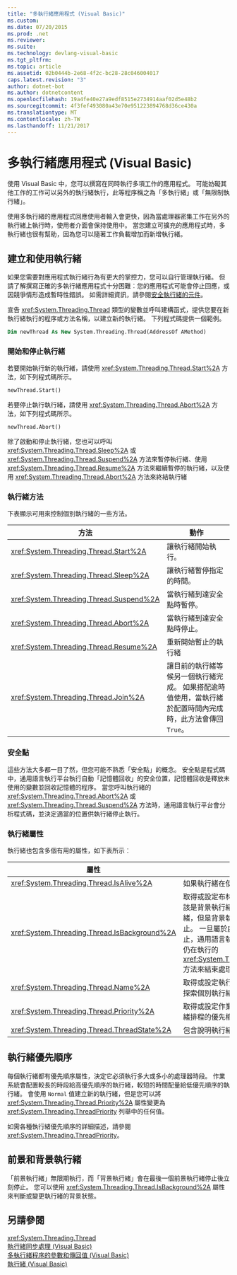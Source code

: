 ```yaml
---
title: "多執行緒應用程式 (Visual Basic)"
ms.custom: 
ms.date: 07/20/2015
ms.prod: .net
ms.reviewer: 
ms.suite: 
ms.technology: devlang-visual-basic
ms.tgt_pltfrm: 
ms.topic: article
ms.assetid: 02b0444b-2e68-4f2c-bc28-28c046004017
caps.latest.revision: "3"
author: dotnet-bot
ms.author: dotnetcontent
ms.openlocfilehash: 19a4fe40e27a9edf8515e2734914aaf02d5e48b2
ms.sourcegitcommit: 4f3fef493080a43e70e951223894768d36ce430a
ms.translationtype: MT
ms.contentlocale: zh-TW
ms.lasthandoff: 11/21/2017
---
```

# <a name="multithreaded-applications-visual-basic"></a>多執行緒應用程式 (Visual Basic)
使用 Visual Basic 中，您可以撰寫在同時執行多項工作的應用程式。 可能妨礙其他工作的工作可以另外的執行緒執行，此等程序稱之為「多執行緒」或「無限制執行緒」。  
  
 使用多執行緒的應用程式回應使用者輸入會更快，因為當處理器密集工作在另外的執行緒上執行時，使用者介面會保持使用中。 當您建立可擴充的應用程式時，多執行緒也很有幫助，因為您可以隨著工作負載增加而新增執行緒。  
  
## <a name="creating-and-using-threads"></a>建立和使用執行緒  
 如果您需要對應用程式執行緒行為有更大的掌控力，您可以自行管理執行緒。 但請了解撰寫正確的多執行緒應用程式十分困難︰您的應用程式可能會停止回應，或因競爭情形造成暫時性錯誤。 如需詳細資訊，請參閱[安全執行緒的元件](http://msdn.microsoft.com/library/4f7c7377-a782-4bd0-aaa3-9db8c12945ee)。  
  
 宣告 <xref:System.Threading.Thread> 類型的變數並呼叫建構函式，提供您要在新執行緒執行的程序或方法名稱，以建立新的執行緒。 下列程式碼提供一個範例。  
  
```vb  
Dim newThread As New System.Threading.Thread(AddressOf AMethod)  
```  
  
### <a name="starting-and-stopping-threads"></a>開始和停止執行緒  
 若要開始執行新的執行緒，請使用 <xref:System.Threading.Thread.Start%2A> 方法，如下列程式碼所示。  
  
```vb  
newThread.Start()  
```  
  
 若要停止執行執行緒，請使用 <xref:System.Threading.Thread.Abort%2A> 方法，如下列程式碼所示。  
  
```vb  
newThread.Abort()  
```  
  
 除了啟動和停止執行緒，您也可以呼叫 <xref:System.Threading.Thread.Sleep%2A> 或 <xref:System.Threading.Thread.Suspend%2A> 方法來暫停執行緒、使用 <xref:System.Threading.Thread.Resume%2A> 方法來繼續暫停的執行緒，以及使用 <xref:System.Threading.Thread.Abort%2A> 方法來終結執行緒  
  
### <a name="thread-methods"></a>執行緒方法  
 下表顯示可用來控制個別執行緒的一些方法。  
  
|方法|動作|  
|------------|------------|  
|<xref:System.Threading.Thread.Start%2A>|讓執行緒開始執行。|  
|<xref:System.Threading.Thread.Sleep%2A>|讓執行緒暫停指定的時間。|  
|<xref:System.Threading.Thread.Suspend%2A>|當執行緒到達安全點時暫停。|  
|<xref:System.Threading.Thread.Abort%2A>|當執行緒到達安全點時停止。|  
|<xref:System.Threading.Thread.Resume%2A>|重新開始暫止的執行緒|  
|<xref:System.Threading.Thread.Join%2A>|讓目前的執行緒等候另一個執行緒完成。 如果搭配逾時值使用，當執行緒於配置時間內完成時，此方法會傳回 `True`。|  
  
### <a name="safe-points"></a>安全點  
 這些方法大多都一目了然，但您可能不熟悉「安全點」的概念。 安全點是程式碼中，通用語言執行平台執行自動「記憶體回收」的安全位置，記憶體回收是釋放未使用的變數並回收記憶體的程序。 當您呼叫執行緒的 <xref:System.Threading.Thread.Abort%2A> 或 <xref:System.Threading.Thread.Suspend%2A> 方法時，通用語言執行平台會分析程式碼，並決定適當的位置供執行緒停止執行。  
  
### <a name="thread-properties"></a>執行緒屬性  
 執行緒也包含多個有用的屬性，如下表所示︰  
  
|屬性|值|  
|--------------|-----------|  
|<xref:System.Threading.Thread.IsAlive%2A>|如果執行緒在使用中，即包含值 `True`。|  
|<xref:System.Threading.Thread.IsBackground%2A>|取得或設定布林值，指出執行緒是否為或應該是背景執行緒。 背景執行緒類似前景執行緒，但是背景執行緒不會防止處理程序停止。 一旦屬於處理程序的所有前景執行緒停止，通用語言執行平台會呼叫背景執行緒上仍在執行的 <xref:System.Threading.Thread.Abort%2A> 方法來結束處理程序。|  
|<xref:System.Threading.Thread.Name%2A>|取得或設定執行緒名稱。 最常用於在偵錯時探索個別執行緒。|  
|<xref:System.Threading.Thread.Priority%2A>|取得或設定作業系統使用的值，以設定執行緒排程的優先權。|  
|<xref:System.Threading.Thread.ThreadState%2A>|包含說明執行緒狀態的值。|  
  
## <a name="thread-priorities"></a>執行緒優先順序  
 每個執行緒都有優先順序屬性，決定它必須執行多大或多小的處理器時段。 作業系統會配置較長的時段給高優先順序的執行緒，較短的時間配量給低優先順序的執行緒。 會使用 `Normal` 值建立新的執行緒，但是您可以將 <xref:System.Threading.Thread.Priority%2A> 屬性變更為 <xref:System.Threading.ThreadPriority> 列舉中的任何值。  
  
 如需各種執行緒優先順序的詳細描述，請參閱 <xref:System.Threading.ThreadPriority>。  
  
## <a name="foreground-and-background-threads"></a>前景和背景執行緒  
 「前景執行緒」無限期執行，而「背景執行緒」會在最後一個前景執行緒停止後立刻停止。 您可以使用 <xref:System.Threading.Thread.IsBackground%2A> 屬性來判斷或變更執行緒的背景狀態。  
  
## <a name="see-also"></a>另請參閱  
 <xref:System.Threading.Thread>  
 [執行緒同步處理 (Visual Basic)](../../../../visual-basic/programming-guide/concepts/threading/thread-synchronization.md)  
 [多執行緒程序的參數和傳回值 (Visual Basic)](../../../../visual-basic/programming-guide/concepts/threading/parameters-and-return-values-for-multithreaded-procedures.md)  
 [執行緒 (Visual Basic)](../../../../visual-basic/programming-guide/concepts/threading/index.md)
